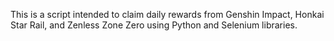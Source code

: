 This is a script intended to claim daily rewards from Genshin Impact, Honkai Star Rail, and Zenless Zone Zero using Python and Selenium libraries.